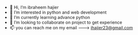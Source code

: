 - 👋 Hi, I’m ibraheem hajier
- 👀 I’m interested in python and web development
- 🌱 I’m currently learning advance python
- 💞️ I’m looking to collaborate on project to get experience
- 📫 you can  reach me on my email ---> ihajier23@gmail.com

<!---
iahjier/iahjier is a ✨ special ✨ repository because its `README.md` (this file) appears on your GitHub profile.
You can click the Preview link to take a look at your changes.
--->
